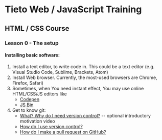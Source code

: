 # Tieto Web / JavaScript Training

## HTML / CSS Course
### Lesson 0 - The setup

#### Installing basic software:
1. Install a text editor, to write code in. This could be a text editor (e.g. Visual Studio Code, Sublime, Brackets, Atom)
2. Install Web browser. Currently, the most-used browsers are Chrome, Firefox, Safari)
3. Sometimes, when You need instant effect, You may use online HTML/CSS/JS editors like
   - [Codepen](http://codepen.io/)
   - [JS Bin](https://jsbin.com/)
4. Get to know git:
    - [What? Why do I need version control?](https://git-scm.com/videos) -- optional introductory motivation video
    - [How do I use version control?](https://www.youtube.com/watch?v=SWYqp7iY_Tc)
    - [How do I make a pull request on GitHub?](https://www.youtube.com/watch?v=FQsBmnZvBdc)
